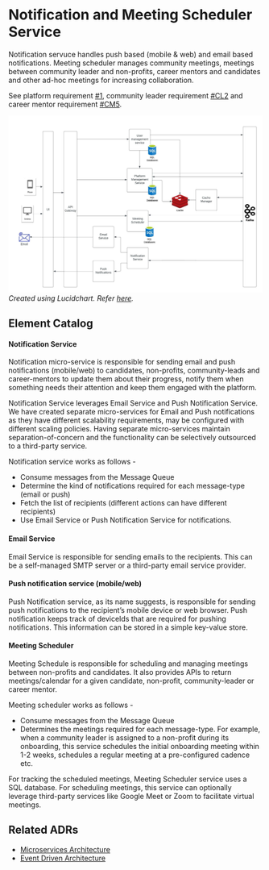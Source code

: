 # Notification and Meeting Scheduler Service
Notification servuce handles push based (mobile & web) and email based notifications.
Meeting scheduler manages community meetings, meetings between community leader and non-profits, career mentors and candidates and other ad-hoc meetings for increasing collaboration.

See platform requirement [#1](../requirements/functional-requirements.md#functional-requirements), community leader requirement [#CL2](../requirements/functional-requirements.md#community-leader) and career mentor requirement [#CM5](../requirements/functional-requirements.md#career-mentor).

![Notification and Meeting Scheduler Architecture](../images/notification-and-meeting-scheduler.jpeg)
_Created using Lucidchart. Refer [here](https://lucid.app/documents/view/b52fc8b9-1ada-4c67-9c6f-0a882811384d)._

## Element Catalog 

#### Notification Service
Notification micro-service is responsible for sending email and push notifications (mobile/web) to candidates, non-profits, community-leads and career-mentors to update them about their progress, notify them when something needs their attention and keep them engaged with the platform.

Notification Service leverages Email Service and Push Notification Service. We have created separate micro-services for Email and Push notifications as they have different scalability requirements, may be configured with different scaling policies. Having separate micro-services maintain separation-of-concern and the functionality can be selectively outsourced to a third-party service.

Notification service works as follows -

- Consume messages from the Message Queue
- Determine the kind of notifications required for each message-type (email or push)
- Fetch the list of recipients (different actions can have different recipients)
- Use Email Service or Push Notification Service for notifications.


#### Email Service

Email Service is responsible for sending emails to the recipients. This can be a self-managed SMTP server or a third-party email service provider.

#### Push notification service (mobile/web)

Push Notification service, as its name suggests, is responsible for sending push notifications to the recipient’s mobile device or web browser.
Push notification keeps track of deviceIds that are required for pushing notifications. This information can be stored in a simple key-value store.


#### Meeting Scheduler
Meeting Schedule is responsible for scheduling and managing meetings between non-profits and candidates. It also provides APIs to return meetings/calendar for a given candidate, non-profit, community-leader or career mentor.

Meeting scheduler works as follows -

- Consume messages from the Message Queue
- Determines the meetings required for each message-type. For example, when a community leader is assigned to a non-profit during its onboarding, this service schedules the initial onboarding meeting within 1-2 weeks, schedules a regular meeting at a pre-configured cadence etc.

For tracking the scheduled meetings, Meeting Scheduler service uses a SQL database. For scheduling meetings, this service can optionally leverage third-party services like Google Meet or Zoom to facilitate virtual meetings.

## Related ADRs
- [Microservices Architecture](../adrs/adr01-microservice-architecture.md)
- [Event Driven Architecture](../adrs/adr02-eda-architecture.md)

